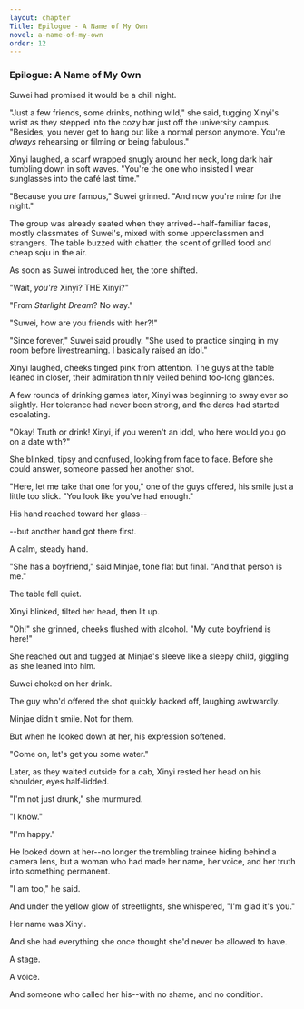 ```yaml
---
layout: chapter
Title: Epilogue - A Name of My Own
novel: a-name-of-my-own
order: 12
---
```


### Epilogue: A Name of My Own

Suwei had promised it would be a chill night.

"Just a few friends, some drinks, nothing wild," she said, tugging Xinyi's wrist as they stepped into the cozy bar just off the university campus. "Besides, you never get to hang out like a normal person anymore. You're *always* rehearsing or filming or being fabulous."

Xinyi laughed, a scarf wrapped snugly around her neck, long dark hair tumbling down in soft waves. "You're the one who insisted I wear sunglasses into the café last time."

"Because you *are* famous," Suwei grinned. "And now you're mine for the night."

The group was already seated when they arrived--half-familiar faces, mostly classmates of Suwei's, mixed with some upperclassmen and strangers. The table buzzed with chatter, the scent of grilled food and cheap soju in the air.

As soon as Suwei introduced her, the tone shifted.

"Wait, *you're* Xinyi? THE Xinyi?"

"From *Starlight Dream*? No way."

"Suwei, how are you friends with her?!"

"Since forever," Suwei said proudly. "She used to practice singing in my room before livestreaming. I basically raised an idol."

Xinyi laughed, cheeks tinged pink from attention. The guys at the table leaned in closer, their admiration thinly veiled behind too-long glances.

A few rounds of drinking games later, Xinyi was beginning to sway ever so slightly. Her tolerance had never been strong, and the dares had started escalating.

"Okay! Truth or drink! Xinyi, if you weren't an idol, who here would you go on a date with?"

She blinked, tipsy and confused, looking from face to face. Before she could answer, someone passed her another shot.

"Here, let me take that one for you," one of the guys offered, his smile just a little too slick. "You look like you've had enough."

His hand reached toward her glass--

--but another hand got there first.

A calm, steady hand.

"She has a boyfriend," said Minjae, tone flat but final. "And that person is me."

The table fell quiet.

Xinyi blinked, tilted her head, then lit up.

"Oh!" she grinned, cheeks flushed with alcohol. "My cute boyfriend is here!"

She reached out and tugged at Minjae's sleeve like a sleepy child, giggling as she leaned into him.

Suwei choked on her drink.

The guy who'd offered the shot quickly backed off, laughing awkwardly.

Minjae didn't smile. Not for them.

But when he looked down at her, his expression softened.

"Come on, let's get you some water."

Later, as they waited outside for a cab, Xinyi rested her head on his shoulder, eyes half-lidded.

"I'm not just drunk," she murmured.

"I know."

"I'm happy."

He looked down at her--no longer the trembling trainee hiding behind a camera lens, but a woman who had made her name, her voice, and her truth into something permanent.

"I am too," he said.

And under the yellow glow of streetlights, she whispered, "I'm glad it's you."

Her name was Xinyi.

And she had everything she once thought she'd never be allowed to have.

A stage.

A voice.

And someone who called her his--with no shame, and no condition.
